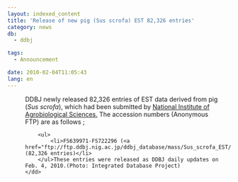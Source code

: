 ```yaml
---
layout: indexed_content
title: 'Release of new pig (Sus scrofa) EST 82,326 entries'
category: news
db:
  - ddbj

tags:
  - Announcement

date: 2010-02-04T11:05:43
lang: en
---
```


<dl>
    <dd>DDBJ newly released 82,326 entries of EST data derived from pig (<em>Sus scrofa</em>), which had been submitted by <a href="http://www.nias.affrc.go.jp/index_e.html" target="_new">National Institute of Agrobiological Sciences.</a> The accession numbers (Anonymous FTP) are as follows ;

        <ul>
            <li>FS639971-FS722296 (<a href="ftp://ftp.ddbj.nig.ac.jp/ddbj_database/mass/Sus_scrofa_EST/">Sus_scrofa_EST_100204_1.seq.gz</a>) (82,326 entries)</li>
        </ul>These entries were released as DDBJ daily updates on Feb. 4, 2010.(Photo: Integrated Database Project)
    </dd>
</dl> 
<!-- ########## end one news -->
<!-- ########## start one news -->
